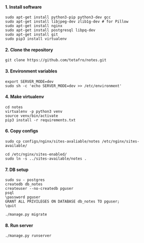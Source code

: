 #### 1. Install software
```
sudo apt-get install python3-pip python3-dev gcc
sudo apt-get install libjpeg-dev zlib1g-dev # for Pillow
sudo apt-get install nginx
sudo apt-get install postgresql libpq-dev
sudo apt-get install git
sudo pip3 install virtualenv
```

#### 2. Clone the repository
```
git clone https://github.com/tetafro/notes.git
```

#### 3. Environment variables
```
export SERVER_MODE=dev
sudo sh -c 'echo SERVER_MODE=dev >> /etc/environment'
```

#### 4. Make virtualenv
```
cd notes
virtualenv -p python3 venv
source venv/bin/activate
pip3 install -r requirements.txt
```

#### 6. Copy configs
```
sudo cp configs/nginx/sites-avaliable/notes /etc/nginx/sites-available/

cd /etc/nginx/sites-enabled/
sudo ln -s ../sites-available/notes .
```

#### 7. DB setup
```
sudo su - postgres
createdb db_notes
createuser --no-createdb pguser
psql
\password pguser
GRANT ALL PRIVILEGES ON DATABASE db_notes TO pguser;
\quit

./manage.py migrate
```

#### 8. Run server
```
./manage.py runserver
```